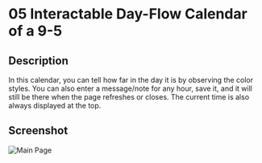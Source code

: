 # 05 Interactable Day-Flow Calendar of a 9-5

## Description

In this calendar, you can tell how far in the day it is by observing the color styles. You can also enter a message/note for any hour, save it, and it will still be there when the page refreshes or closes. The current time is also always displayed at the top.

## Screenshot

![Main Page](../Assets/Calendar.png)